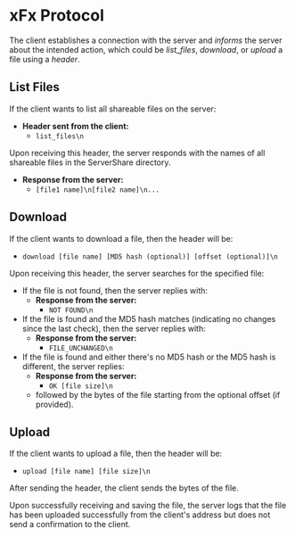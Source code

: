 # xFx Protocol

The client establishes a connection with the server and *informs* the server about the intended action, which could be *list_files*, *download*, or *upload* a file using a *header*.

## List Files

If the client wants to list all shareable files on the server:
- **Header sent from the client:**
  - `list_files\n`

Upon receiving this header, the server responds with the names of all shareable files in the ServerShare directory.
- **Response from the server:**
  - `[file1 name]\n[file2 name]\n...`

## Download

If the client wants to download a file, then the header will be:
- `download [file name] [MD5 hash (optional)] [offset (optional)]\n`

Upon receiving this header, the server searches for the specified file:
- If the file is not found, then the server replies with:
  - **Response from the server:**
    - `NOT FOUND\n`
- If the file is found and the MD5 hash matches (indicating no changes since the last check), then the server replies with:
  - **Response from the server:**
    - `FILE_UNCHANGED\n`
- If the file is found and either there's no MD5 hash or the MD5 hash is different, the server replies:
  - **Response from the server:**
    - `OK [file size]\n`
  - followed by the bytes of the file starting from the optional offset (if provided).

## Upload

If the client wants to upload a file, then the header will be:
- `upload [file name] [file size]\n`

After sending the header, the client sends the bytes of the file.

Upon successfully receiving and saving the file, the server logs that the file has been uploaded successfully from the client's address but does not send a confirmation to the client.
